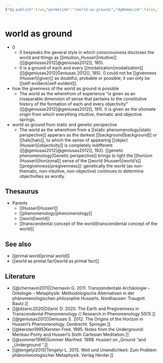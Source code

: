 ```yaml
---
{"dg-publish":true,"permalink":"/world-as-ground/","dgHomeLink":false,"dgPassFrontmatter":false}
---
```


# world as ground
- 0
	- 0 bespeaks the general style in which consciousness discloses the world and things as [[intuition_Husserl|intuitive]] ([[@geniusas2012|@geniusas2012]], 185).
	- 0 is a ground of each and every [[modalization|modalization]] ([[@geniusas2012|Geniusas 2012]], 185). 0 could not be [[givenness (Husserl)|given]] as doubtful, probable or possible; it van only be [[self-evidece|self-evident]].
- how the givenness of the world as ground is possible
	- The world as the wherefrom of experience “is given as an inseparable dimension of sense that pertains to the constitutive history of the formation of each and every objectivity” ([[@geniusas2012|@geniusas2012]], 191). It is given as the ultomate origin from which everything intuitive, thematic and objective springs.
- world as ground from static and genetic perspective
	- The world as the wherefrom from a [[static phenomenology|static perspective]] apperars as the darkest [[background|background]] or [[halo|halo]], to which the sense of appearing [[object (Husserl)|objectivity]] is completely indifferent ([[@geniusas2012|@geniusas2012]], 192). [[genetic phenomenology|Genetic perspective]] brings to light the [[horizon (Husserl)|horizonal]] sense of the [[world (Husserl)|world’s]] [[pregivenness|pregivenness]]: genetically the world (as non-thematic, non-intuitive, non-objective) continues to determine objectivities as wordly.


## Thesaurus
- Parents
	- [[Husserl|Husserl]]
	- [[phenomenology|phenomenology]]
	- [[world|world]]
	- [[transcendental concept of the world|transcendental concept of the world]]


## See also
- [[primal world|primal world]]
- [[world as primal fact|world as primal fact]]



## Literature
- [[@chernavin2011|Chernavin G. 2011. Transzendentale Archäologie – Ontologie – Metaphysik: Methodologische Alternativen in der phänomenologischen philosophie Husserls. Nordhausen: Traugott Bautz.]]
- [[@dzanic2020|Džanić D. 2020. The Earth and Pregivenness in Transcendental Phenomenology // Research in Phenomenology 50(1).]]
- [[@geniusas2012|Geniusas S. 2012. The Origins of the Horizon in Husserl’s Phenomenology. Dordrecht: Springer.]]
- [[@kersten1995|Kersten Fred. 1995. Notes from the Underground: Merleau-Ponty and Husserl’s Sixth Cartesian Meditation.]]
- [[@sommer1998|Sommer Manfred. 1998. Husserl on „Ground “and „Underground “.]]
- [[@tengelyi2015|Tengelyi L. 2015. Welt und Unendlichkeit: Zum Problem phänomenologischer Metaphysik. Verlag Herder.]]